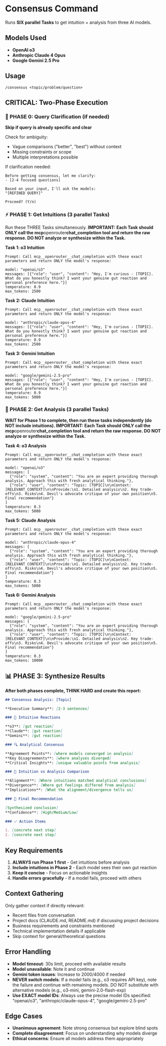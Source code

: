 # Consensus Command

Runs **SIX parallel Tasks** to get intuition + analysis from three AI models.

## Models Used

- **OpenAI o3**
- **Anthropic Claude 4 Opus**
- **Google Gemini 2.5 Pro**

## Usage

```
/consensus <topic/problem/question>
```

## CRITICAL: Two-Phase Execution

### 🎯 PHASE 0: Query Clarification (if needed)

**Skip if query is already specific and clear**

Check for ambiguity:

- Vague comparisons ("better", "best") without context
- Missing constraints or scope
- Multiple interpretations possible

If clarification needed:

```
Before getting consensus, let me clarify:
- [2-4 focused questions]

Based on your input, I'll ask the models:
"[REFINED QUERY]"

Proceed? (Y/n)
```

### ⚡ PHASE 1: Get Intuitions (3 parallel Tasks)

Run these THREE Tasks simultaneously. **IMPORTANT: Each Task should ONLY call the mcp**openrouter**chat_completion tool and return the raw response. DO NOT analyze or synthesize within the Task.**

**Task 1: o3 Intuition**

```
Prompt: Call mcp__openrouter__chat_completion with these exact parameters and return ONLY the model's response:

model: "openai/o3"
messages: [{"role": "user", "content": "Hey, I'm curious - [TOPIC]. What do you honestly think? I want your genuine gut reaction and personal preference here."}]
temperature: 0.9
max_tokens: 2500
```

**Task 2: Claude Intuition**

```
Prompt: Call mcp__openrouter__chat_completion with these exact parameters and return ONLY the model's response:

model: "anthropic/claude-opus-4"
messages: [{"role": "user", "content": "Hey, I'm curious - [TOPIC]. What do you honestly think? I want your genuine gut reaction and personal preference here."}]
temperature: 0.9
max_tokens: 2500
```

**Task 3: Gemini Intuition**

```
Prompt: Call mcp__openrouter__chat_completion with these exact parameters and return ONLY the model's response:

model: "google/gemini-2.5-pro"
messages: [{"role": "user", "content": "Hey, I'm curious - [TOPIC]. What do you honestly think? I want your genuine gut reaction and personal preference here."}]
temperature: 0.9
max_tokens: 5000
```

### 🧠 PHASE 2: Get Analysis (3 parallel Tasks)

**WAIT for Phase 1 to complete, then run these tasks independently (do NOT include intuitions). IMPORTANT: Each Task should ONLY call the mcp**openrouter**chat_completion tool and return the raw response. DO NOT analyze or synthesize within the Task.**

**Task 4: o3 Analysis**

```
Prompt: Call mcp__openrouter__chat_completion with these exact parameters and return ONLY the model's response:

model: "openai/o3"
messages: [
  {"role": "system", "content": "You are an expert providing thorough analysis. Approach this with fresh analytical thinking."},
  {"role": "user", "content": "Topic: [TOPIC]\n\nContext: [RELEVANT_CONTEXT]\n\nProvide:\n1. Detailed analysis\n2. Key trade-offs\n3. Risks\n4. Devil's advocate critique of your own position\n5. Final recommendation"}
]
temperature: 0.3
max_tokens: 5000
```

**Task 5: Claude Analysis**

```
Prompt: Call mcp__openrouter__chat_completion with these exact parameters and return ONLY the model's response:

model: "anthropic/claude-opus-4"
messages: [
  {"role": "system", "content": "You are an expert providing thorough analysis. Approach this with fresh analytical thinking."},
  {"role": "user", "content": "Topic: [TOPIC]\n\nContext: [RELEVANT_CONTEXT]\n\nProvide:\n1. Detailed analysis\n2. Key trade-offs\n3. Risks\n4. Devil's advocate critique of your own position\n5. Final recommendation"}
]
temperature: 0.3
max_tokens: 5000
```

**Task 6: Gemini Analysis**

```
Prompt: Call mcp__openrouter__chat_completion with these exact parameters and return ONLY the model's response:

model: "google/gemini-2.5-pro"
messages: [
  {"role": "system", "content": "You are an expert providing thorough analysis. Approach this with fresh analytical thinking."},
  {"role": "user", "content": "Topic: [TOPIC]\n\nContext: [RELEVANT_CONTEXT]\n\nProvide:\n1. Detailed analysis\n2. Key trade-offs\n3. Risks\n4. Devil's advocate critique of your own position\n5. Final recommendation"}
]
temperature: 0.3
max_tokens: 10000
```

## 📊 PHASE 3: Synthesize Results

**After both phases complete, THINK HARD and create this report:**

```markdown
## Consensus Analysis: [Topic]

**Executive Summary**: [2-3 sentences]

### 💭 Intuitive Reactions

**o3**: [gut reaction]
**Claude**: [gut reaction]  
**Gemini**: [gut reaction]

### 🔍 Analytical Consensus

**Agreement Points**: [where models converged in analysis]
**Key Disagreements**: [where analyses diverged]
**Critical Insights**: [unique valuable points from analysis]

### 🤔 Intuition vs Analysis Comparison

**Alignment**: [Where intuitions matched analytical conclusions]
**Divergence**: [Where gut feelings differed from analysis]
**Implications**: [What the alignment/divergence tells us]

### 🎯 Final Recommendation

[Synthesized conclusion]
**Confidence**: [High/Medium/Low]

### ✅ Action Items

1. [concrete next step]
2. [concrete next step]
```

## Key Requirements

1. **ALWAYS run Phase 1 first** - Get intuitions before analysis
2. **Include intuitions in Phase 2** - Each model sees their own gut reaction
3. **Keep it concise** - Focus on actionable insights
4. **Handle errors gracefully** - If a model fails, proceed with others

## Context Gathering

Only gather context if directly relevant:

- Recent files from conversation
- Project docs (CLAUDE.md, README.md) if discussing project decisions
- Business requirements and constraints mentioned
- Technical implementation details if applicable
- Skip context for general/theoretical questions

## Error Handling

- **Model timeout**: 30s limit, proceed with available results
- **Model unavailable**: Note it and continue
- **Gemini token issues**: Increase to 2000/4000 if needed
- **NEVER switch models**: If a model fails (e.g., o3 requires API key), note the failure and continue with remaining models. DO NOT substitute with alternative models (e.g., o3-mini, gemini-2.0-flash-exp)
- **Use EXACT model IDs**: Always use the precise model IDs specified: "openai/o3", "anthropic/claude-opus-4", "google/gemini-2.5-pro"

## Edge Cases

- **Unanimous agreement**: Note strong consensus but explore blind spots
- **Complete disagreement**: Focus on understanding why models diverge
- **Ethical concerns**: Ensure all models address them appropriately

